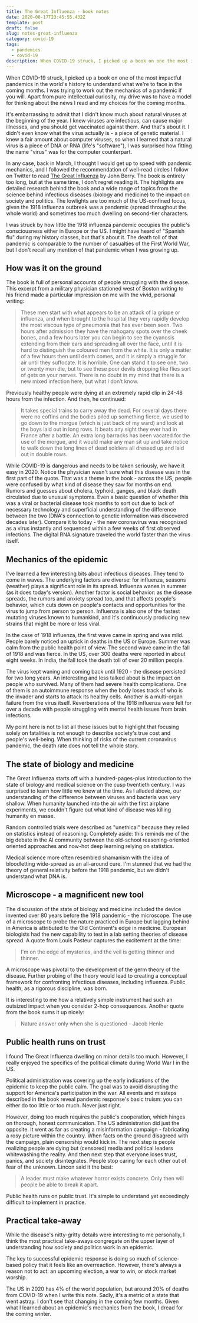 ```yaml
---
title: The Great Influenza - book notes
date: 2020-08-17T23:45:55.432Z
template: post
draft: false
slug: notes-great-influenza
category: covid-19
tags:
  - pandemics
  - covid-19
description: When COVID-19 struck, I picked up a book on one the most impactful pandemic in world's history to understand what we're to face in the coming months. I was trying to work out the mechanics of a pandemic, if you will.
---
```


When COVID-19 struck, I picked up a book on one of the most impactful pandemics in the world's history to understand what we're to face in the coming months. I was trying to work out the mechanics of a pandemic if you will. Apart from pure intellectual curiosity, my drive was to have a model for thinking about the news I read and my choices for the coming months.

It's embarrassing to admit that I didn't know much about natural viruses at the beginning of the year. I knew viruses are infectious, can cause major illnesses, and you should get vaccinated against them. And that's about it. I didn't even know what the virus actually is - a piece of genetic material. I knew a fair amount about computer viruses, so when I learned that a natural virus is a piece of DNA or RNA (life's "software"), I was surprised how fitting the name "virus" was for the computer counterpart.

In any case, back in March, I thought I would get up to speed with pandemic mechanics, and I followed the recommendation of well-read circles I follow on Twitter to read [The Great Influenza](https://www.amazon.com/Great-Influenza-Deadliest-Pandemic-History/dp/0143036491) by John Berry. The book is entirely too long, but at the same time, I don't regret reading it. The highlights are detailed research behind the book and a wide range of topics from the science behind infectious diseases (biology and medicine) to the impact on society and politics. The lowlights are too much of the US-confined focus, given the 1918 influenza outbreak was a pandemic (spread throughout the whole world) and sometimes too much dwelling on second-tier characters.

I was struck by how little the 1918 influenza pandemic occupies the public's consciousness either in Europe or the US. I might have heard of "Spanish flu" during my history classes, but that's about it. The death toll of that pandemic is comparable to the number of casualties of the First World War, but I don't recall any mention of that pandemic when I was growing up.

## How was it on the ground

The book is full of personal accounts of people struggling with the disease. This excerpt from a military physician stationed west of Boston writing to his friend made a particular impression on me with the vivid, personal writing:

> These men start with what appears to be an attack of la grippe or influenza, and when brought to the hospital they very rapidly develop the most viscous type of pneumonia that has ever been seen. Two hours after admission they have the mahogany spots over the cheek bones, and a few hours later you can begin to see the cyanosis extending from their ears and spreading all over the face, until it is hard to distinguish the coloured men from the white. It is only a matter of a few hours then until death comes, and it is simply a struggle for air until they suffocate. It is horrible. One can stand it to see one, two or twenty men die, but to see these poor devils dropping like flies sort of gets on your nerves. There is no doubt in my mind that there is a new mixed infection here, but what I don’t know.

Previously healthy people were dying at an extremely rapid clip in 24-48 hours from the infection. And then, he continued:

> It takes special trains to carry away the dead. For several days there were no coffins and the bodies piled up something fierce, we used to go down to the morgue (which is just back of my ward) and look at the boys laid out in long rows. It beats any sight they ever had in France after a battle. An extra long barracks has been vacated for the use of the morgue, and it would make any man sit up and take notice to walk down the long lines of dead soldiers all dressed up and laid out in double rows.

While COVID-19 is dangerous and needs to be taken seriously, we have it easy in 2020. Notice the physician wasn't sure what this disease was in the first part of the quote. That was a theme in the book - across the US, people were confused by what kind of disease they saw for months on end. Rumors and guesses about cholera, typhoid, ganges, and black death circulated due to unusual symptoms. Even a basic question of whether this was a viral or bacterial disease took months to sort out due to lack of necessary technology and superficial understanding of the difference between the two (DNA's connection to genetic information was discovered decades later). Compare it to today - the new coronavirus was recognized as a virus instantly and sequenced within a few weeks of first observed infections. The digital RNA signature traveled the world faster than the virus itself.

## Mechanics of the epidemic

I've learned a few interesting bits about infectious diseases. They tend to come in waves. The underlying factors are diverse: for influenza, seasons (weather) plays a significant role in its spread. Influenza wanes in summer (as it does today's version). Another factor is social behavior: as the disease spreads, the rumors and anxiety spread too, and that affects people's behavior, which cuts down on people's contacts and opportunities for the virus to jump from person to person. Influenza is also one of the fastest mutating viruses known to humankind, and it's continuously producing new strains that might be more or less viral.

In the case of 1918 influenza, the first wave came in spring and was mild. People barely noticed an uptick in deaths in the US or Europe. Summer was calm from the public health point of view. The second wave came in the fall of 1918 and was fierce. In the US, over 300 deaths were reported in about eight weeks. In India, the fall took the death toll of over 20 million people.

The virus kept waning and coming back until 1920 - the disease persisted for two long years. An interesting and less talked about is the impact on people who survived. Many of them had severe health complications. One of them is an autoimmune response when the body loses track of who is the invader and starts to attack its healthy cells. Another is a multi-organ failure from the virus itself. Reverberations of the 1918 influenza were felt for over a decade with people struggling with mental health issues from brain infections.

My point here is not to list all these issues but to highlight that focusing solely on fatalities is not enough to describe society's true cost and people's well-being. When thinking of risks of the current coronavirus pandemic, the death rate does not tell the whole story.

## The state of biology and medicine

The Great Influenza starts off with a hundred-pages-plus introduction to the state of biology and medical science on the cusp twentieth century. I was surprised to learn how little we knew at the time. As I alluded above, our understanding of the difference between viruses and bacteria was very shallow. When humanity launched into the air with the first airplane experiments, we couldn't figure out what kind of disease was killing humanity en masse.

Random controlled trials were described as "unethical" because they relied on statistics instead of reasoning. Completely aside: this reminds me of the big debate in the AI community between the old-school reasoning-oriented oriented approaches and now-hot deep learning relying on statistics.

Medical science more often resembled shamanism with the idea of bloodletting wide-spread as an all-around cure. I'm stunned that we had the theory of general relativity before the 1918 pandemic, but we didn't understand what DNA is.

## Microscope - a magnificent new tool

The discussion of the state of biology and medicine included the device invented over 80 years before the 1918 pandemic - the microscope. The use of a microscope to probe the nature practiced in Europe but lagging behind in America is attributed to the Old Continent's edge in medicine. European biologists had the new capability to test in a lab setting theories of disease spread. A quote from Louis Pasteur captures the excitement at the time:

> I'm on the edge of mysteries, and the veil is getting thinner and thinner.

A microscope was pivotal to the development of the germ theory of the disease. Further probing of the theory would lead to creating a conceptual framework for confronting infectious diseases, including influenza. Public health, as a rigorous discipline, was born.

It is interesting to me how a relatively simple instrument had such an outsized impact when you consider 2-hop consequences. Another quote from the book sums it up nicely:

> Nature answer only when she is questioned - Jacob Henle

## Public health runs on trust

I found The Great Influenza dwelling on minor details too much. However, I really enjoyed the specifics of the political climate during World War I in the US.

Political administration was covering up the early indications of the epidemic to keep the public calm. The goal was to avoid disrupting the support for America's participation in the war. All events and missteps described in the book reveal pandemic response's basic truism: you can either do too little or too much. Never just right.

However, doing too much requires the public's cooperation, which hinges on thorough, honest communication. The US administration did just the opposite. It went as far as creating a misinformation campaign - fabricating a rosy picture within the country. When facts on the ground disagreed with the campaign, plain censorship would kick in. The next step is people realizing people are dying but (censored) media and political leaders whitewashing the reality. And then next step that everyone loses trust, panics, and society disintegrates. People stop caring for each other out of fear of the unknown. Lincon said it the best:

> A leader must make whatever horror exists concrete. Only then will people be able to break it apart.

Public health runs on public trust. It's simple to understand yet exceedingly difficult to implement in practice.

## Practical take-away

While the disease's nitty-gritty details were interesting to me personally, I think the most practical take-aways congregate on the upper layer of understanding how society and politics work in an epidemic.

The key to successful epidemic response is doing so much of science-based policy that it feels like an overreaction. However, there's always a reason not to act: an upcoming election, a war to win, or stock market worship.

The US in 2020 has 4% of the world population, but around 20% of deaths from COVID-19 when I write this note. Sadly, it's a metric of a state that went astray. I don't see that changing in the coming few months. Given what I learned about an epidemic's mechanics from the book, I dread for the coming winter.
